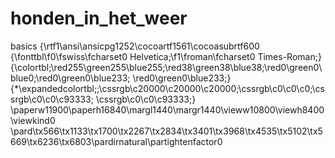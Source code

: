# honden_in_het_weer
basics
{\rtf1\ansi\ansicpg1252\cocoartf1561\cocoasubrtf600
{\fonttbl\f0\fswiss\fcharset0 Helvetica;\f1\froman\fcharset0 Times-Roman;}
{\colortbl;\red255\green255\blue255;\red38\green38\blue38;\red0\green0\blue0;\red0\green0\blue233;
\red0\green0\blue233;}
{\*\expandedcolortbl;;\cssrgb\c20000\c20000\c20000;\cssrgb\c0\c0\c0;\cssrgb\c0\c0\c93333;
\cssrgb\c0\c0\c93333;}
\paperw11900\paperh16840\margl1440\margr1440\vieww10800\viewh8400\viewkind0
\pard\tx566\tx1133\tx1700\tx2267\tx2834\tx3401\tx3968\tx4535\tx5102\tx5669\tx6236\tx6803\pardirnatural\partightenfactor0
